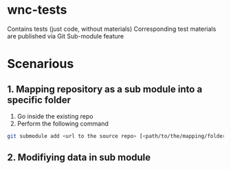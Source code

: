 # wnc-tests
Contains tests (just code, without materials)
Corresponding test materials are published via Git Sub-module feature

# Scenarious

## 1. Mapping repository as a sub module into a specific folder

1. Go inside the existing repo
1. Perform the following command
```bash
git submodule add <url to the source repo> [<path/to/the/mapping/folder>]
```

## 2. Modifiying data in sub module